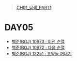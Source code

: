 > [CH01_탐색_PART1](../)

# DAY05
- [백준(BOJ) 10973 : 이전 순열](./BOJ_10973)
- [백준(BOJ) 10972 : 다음 순열](./BOJ_10972)
- [백준(BOJ) 13251 : 조약돌 꺼내기](./BOJ_13251)